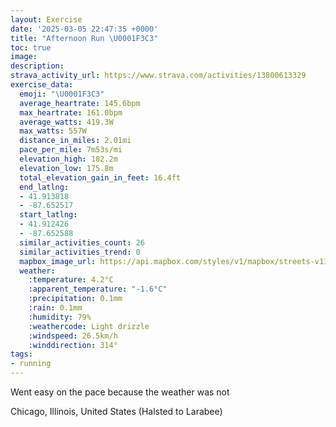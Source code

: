 ```yaml
---
layout: Exercise
date: '2025-03-05 22:47:35 +0000'
title: "Afternoon Run \U0001F3C3"
toc: true
image:
description:
strava_activity_url: https://www.strava.com/activities/13800613329
exercise_data:
  emoji: "\U0001F3C3"
  average_heartrate: 145.6bpm
  max_heartrate: 161.0bpm
  average_watts: 419.3W
  max_watts: 557W
  distance_in_miles: 2.01mi
  pace_per_mile: 7m53s/mi
  elevation_high: 182.2m
  elevation_low: 175.8m
  total_elevation_gain_in_feet: 16.4ft
  end_latlng:
  - 41.913818
  - -87.652517
  start_latlng:
  - 41.912426
  - -87.652588
  similar_activities_count: 26
  similar_activities_trend: 0
  mapbox_image_url: https://api.mapbox.com/styles/v1/mapbox/streets-v11/static/path-5+787af2-1.0(_hy~Fli~uO%40_BAiBE%7B%40%40k%40CqCAMEIOEC_%40Bc%40CeADwAEwA%40aAGeC%40wAGcC%40eCIaCCIC%3F%7BABCACE%3FWAiCEq%40%40cAE_A%40y%40Gu%40B%7B%40E%7DEBc%40AMISCO%40iBIiA%40i%40IyCDcCKsBFq%40CICa%40JsBAUAr%40BfCAxBFz%40F%7CDApBE%5EBfEDd%40Lb%40DVAdCC%60ABnBCrAHdAAfAF%60D%40HNBv%40%3Fb%40CDLB%7CC%3FhDHbCCvEB%60%40%3F%7CCDbDA%60A%40n%40AxCDfA),pin-s-s+e5b22e(-87.65095,41.91376),pin-s-f+89ae00(-87.65058000000005,41.91386000000001)/auto/800x800?access_token=pk.eyJ1Ijoiam9zaGJlY2ttYW4iLCJhIjoiY205eWR2aDd1MWZ6djJrbXc4a3M0bWZleiJ9.XiG9OWkNcZk2QzjJbxLB4A
  weather:
    :temperature: 4.2°C
    :apparent_temperature: "-1.6°C"
    :precipitation: 0.1mm
    :rain: 0.1mm
    :humidity: 79%
    :weathercode: Light drizzle
    :windspeed: 26.5km/h
    :winddirection: 314°
tags:
- running
---
```

Went easy on the pace because the weather was not

Chicago, Illinois, United States (Halsted to Larabee)
